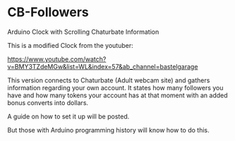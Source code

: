 # CB-Followers
Arduino Clock with Scrolling Chaturbate Information

This is a modified Clock from the youtuber:

https://www.youtube.com/watch?v=BMY3TZdeMGw&list=WL&index=57&ab_channel=bastelgarage

This version connects to Chaturbate (Adult webcam site) and gathers information regarding your own
account.  It states how many followers you have and how many tokens your account has at that moment
with an added bonus converts into dollars.

A guide on how to set it up will be posted.

But those with Arduino programming history will know how to do this.
